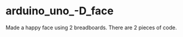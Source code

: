 arduino_uno_-D_face
===================

Made a happy face using 2 breadboards. There are 2 pieces of code.
